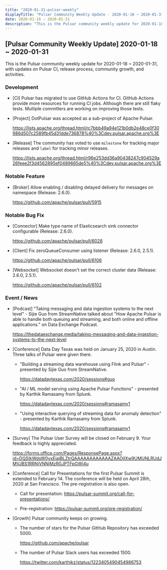 ```yaml
---
title: "2020-01-31-pulsar-weekly"
displayTitle: "Pulsar Community Weekly Update - 2020-01-18 ~ 2020-01-31"
date: 2020-01-18 ~ 2020-01-31
description: "This is the Pulsar community weekly update for 2020-01-18 ~ 2020-01-31, with updates on Pulsar CI, release process, community growth, and activities"
---
```


## [Pulsar Community Weekly Update] 2020-01-18 ~ 2020-01-31

This is the Pulsar community weekly update for 2020-01-18 ~ 2020-01-31, with updates on Pulsar CI, release process, community growth, and activities.

### Development

- [CI] Pulsar has migrated to use GitHub Actions for CI. GitHub Actions provide more resources for running CI jobs. Although there are still flaky tests. Multiple committers are working on improving those tests.


- [Project] DotPulsar was accepted as a sub-project of Apache Pulsar.

    https://lists.apache.org/thread.html/rc7bbb49a94e121b0db2e48ce0f30986d507c2589fb45d31dde736878%40%3Cdev.pulsar.apache.org%3E
    
- [Release] The community has voted to use `milestone` for tracking major releases and `label` for tracking minor releases.

    https://lists.apache.org/thread.html/r96e253dd36a90438247c904529a26feee2f3d4562895ef0489665de5%40%3Cdev.pulsar.apache.org%3E

### Notable Feature

- [Broker] Allow enabling / disabling delayed delivery for messages on namespace (Release: 2.6.0).

    https://github.com/apache/pulsar/pull/5915

### Notable Bug Fix

- [Connector] Make type name of Elasticsearch sink connector configurable (Release: 2.6.0).

    https://github.com/apache/pulsar/pull/6028
    
- [Client] Fix zeroQueueConsumer using listener (Release: 2.6.0, 2.5.1).

    https://github.com/apache/pulsar/pull/6106
    
- [Websocket] Websocket doesn't set the correct cluster data (Release: 2.6.0, 2.5.1).

    https://github.com/apache/pulsar/pull/6102

### Event / News

- [Podcast] "Taking messaging and data ingestion systems to the next level" - Sijie Guo from StreamNative talked about "How Apache Pulsar is able to handle both queuing and streaming, and both online and offline applications." on Data Exchange Podcast.

    https://thedataexchange.media/taking-messaging-and-data-ingestion-systems-to-the-next-level
    
- [Conference] Data Day Texas was held on January 25, 2020 in Austin. Three talks of Pulsar were given there.

    - "Building a streaming data warehouse using Flink and Pulsar" - presented by Sijie Guo from StreamNative.
    
        https://datadaytexas.com/2020/sessions#guo
        
    - "AI / ML model serving using Apache Pulsar Functions" - presented by Karthik Ramasamy from Splunk.
    
        https://datadaytexas.com/2020/sessions#ramasamy1
        
    - "Using interactive querying of streaming data for anomaly detection" - presented by Karthik Ramasamy from Splunk.

        https://datadaytexas.com/2020/sessions#ramasamy1

- [Survey] The Pulsar User Survey will be closed on February 9. Your feedback is highly appreciated.

    https://forms.office.com/Pages/ResponsePage.aspx?id=DQSIkWdsW0yxEjajBLZtrQAAAAAAAAAAAAZAAOjIXw9UMUNLRUdJMVJBS1RRNjVNNjMzR0JPTFpGWi4u

- [Conference] Call for Presentations for the first Pulsar Summit is extended to February 14. The conference will be held on April 28th, 2020 at San Francisco. The pre-registration is also open.

    - Call for presentation: https://pulsar-summit.org/call-for-presentations/
    
    - Pre-registration: https://pulsar-summit.org/pre-registration/
    
- [Growth] Pulsar community keeps on growing.

    - The number of stars for the Pulsar GitHub Repository has exceeded 5000.

        https://github.com/apache/pulsar
     
    - The number of Pulsar Slack users has exceeded 1500.

        https://twitter.com/karthikz/status/1223405490454986753

